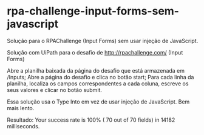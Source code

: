 # rpa-challenge-input-forms-sem-javascript
Solução para o RPAChallenge (Input Forms) sem usar injeção de JavaScript.

Solução com UiPath para o desafio de http://rpachallenge.com/ (Input Forms)

Abre a planilha baixada da página do desafio que está armazenada em /Inputs;
Abre a página do desafio e clica no botão start;
Para cada linha da planilha, localiza os campos correspondentes a cada coluna, escreve os seus valores e clicar no botão submit.

Essa solução usa o Type Into em vez de usar injeção de JavaScript. Bem mais lento.

Resultado: Your success rate is 100% ( 70 out of 70 fields) in 14182 milliseconds.

